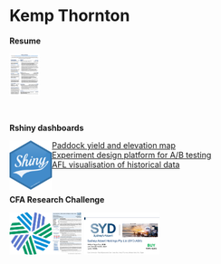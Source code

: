 # Kemp Thornton

**Resume**

<a href="files/kemp_thornton_resume.pdf" class="image fit"><img src="files/kemp_thornton_resume.png" style="width:auto; height:75px"></a>

<br>

**Rshiny dashboards**

<img align="left" src="files/rshiny-logo.png" style="width:75px; height:auto">

[Paddock yield and elevation map](https://thornton.shinyapps.io/yield-map/) <br>
[Experiment design platform for A/B testing](https://thornton.shinyapps.io/experiment-design-platform/) <br>
[AFL visualisation of historical data](https://thornton.shinyapps.io/afl-visualisation/) <br>

<br>

**CFA Research Challenge**

<img align="left" src="files/cfa-logo.png" style="width:75px; height:auto">
<a href="files/report.pdf" class="image fit"><img src="files/report.png" style="width:auto; height:75px"></a>
<a href="files/presentation.pdf" class="image fit"><img src="files/presentation.png" style="width:auto; height:75px"></a>
